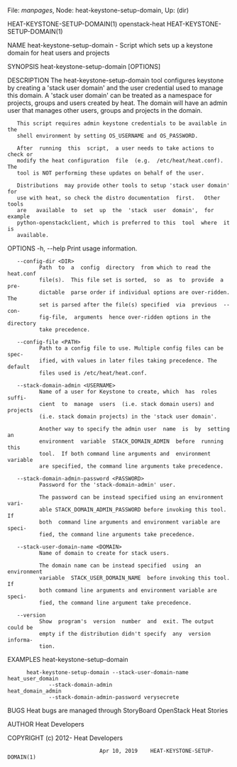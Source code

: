 File: *manpages*,  Node: heat-keystone-setup-domain,  Up: (dir)

HEAT-KEYSTONE-SETUP-DOMAIN(1)   openstack-heat   HEAT-KEYSTONE-SETUP-DOMAIN(1)



NAME
       heat-keystone-setup-domain - Script which sets up a keystone domain for
       heat users and projects

SYNOPSIS
       heat-keystone-setup-domain [OPTIONS]

DESCRIPTION
       The heat-keystone-setup-domain tool configures keystone by  creating  a
       'stack user domain' and the user credential used to manage this domain.
       A 'stack user domain' can be  treated  as  a  namespace  for  projects,
       groups  and  users created by heat.  The domain will have an admin user
       that manages other users, groups and projects in the domain.

       This script requires admin keystone credentials to be available in  the
       shell environment by setting OS_USERNAME and OS_PASSWORD.

       After  running  this  script,  a user needs to take actions to check or
       modify the heat configuration  file  (e.g.  /etc/heat/heat.conf).   The
       tool is NOT performing these updates on behalf of the user.

       Distributions  may provide other tools to setup 'stack user domain' for
       use with heat, so check the distro documentation  first.   Other  tools
       are   available  to  set  up  the  'stack  user  domain',  for  example
       python-openstackclient, which is preferred to this  tool  where  it  is
       available.

OPTIONS
       -h, --help
              Print usage information.

       --config-dir <DIR>
              Path  to  a  config  directory  from which to read the heat.conf
              file(s).  This file set is sorted,  so  as  to  provide  a  pre‐
              dictable  parse order if individual options are over-ridden. The
              set is parsed after the file(s) specified  via  previous  --con‐
              fig-file,  arguments  hence over-ridden options in the directory
              take precedence.

       --config-file <PATH>
              Path to a config file to use. Multiple config files can be spec‐
              ified, with values in later files taking precedence. The default
              files used is /etc/heat/heat.conf.

       --stack-domain-admin <USERNAME>
              Name of a user for Keystone to create, which  has  roles  suffi‐
              cient  to  manage  users  (i.e. stack domain users) and projects
              (i.e. stack domain projects) in the 'stack user domain'.

              Another way to specify the admin user  name  is  by  setting  an
              environment  variable  STACK_DOMAIN_ADMIN  before  running  this
              tool.  If both command line arguments and  environment  variable
              are specified, the command line arguments take precedence.

       --stack-domain-admin-password <PASSWORD>
              Password for the 'stack-domain-admin' user.

              The password can be instead specified using an environment vari‐
              able STACK_DOMAIN_ADMIN_PASSWORD before invoking this tool.   If
              both  command line arguments and environment variable are speci‐
              fied, the command line arguments take precedence.

       --stack-user-domain-name <DOMAIN>
              Name of domain to create for stack users.

              The domain name can be instead specified  using  an  environment
              variable  STACK_USER_DOMAIN_NAME  before invoking this tool.  If
              both command line arguments and environment variable are  speci‐
              fied, the command line argument take precedence.

       --version
              Show  program's  version  number  and  exit. The output could be
              empty if the distribution didn't specify  any  version  informa‐
              tion.

EXAMPLES
          heat-keystone-setup-domain

          heat-keystone-setup-domain --stack-user-domain-name heat_user_domain
                 --stack-domain-admin                        heat_domain_admin
                 --stack-domain-admin-password verysecrete

BUGS
       Heat bugs are managed through StoryBoard OpenStack Heat Stories

AUTHOR
       Heat Developers

COPYRIGHT
       (c) 2012- Heat Developers




                                 Apr 10, 2019    HEAT-KEYSTONE-SETUP-DOMAIN(1)
